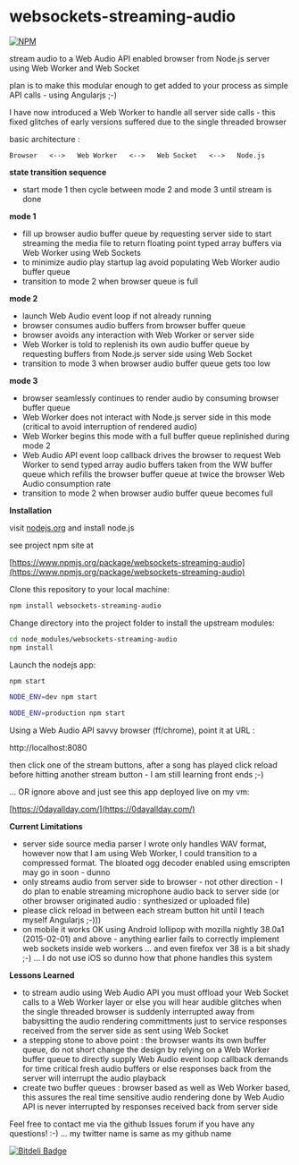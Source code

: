 websockets-streaming-audio
==========================

[![NPM](https://nodei.co/npm/websockets-streaming-audio.png?downloads=true&downloadRank=true&stars=true)](https://nodei.co/npm/websockets-streaming-audio/)

stream audio to a Web Audio API enabled browser from Node.js server using Web Worker and Web Socket

plan is to make this modular enough to get added to your process as simple API calls - using Angularjs ;-)

I have now introduced a Web Worker to handle all server side calls - this fixed glitches of early versions suffered due to the single threaded browser

basic architecture :

    Browser   <-->   Web Worker   <-->   Web Socket   <-->   Node.js

**state transition sequence**
- start mode 1 then cycle between mode 2 and mode 3 until stream is done

**mode 1**
- fill up browser audio buffer queue by requesting server side to start streaming the media file to return floating point typed array buffers via Web Worker using Web Sockets
- to minimize audio play startup lag avoid populating Web Worker audio buffer queue
- transition to mode 2 when browser queue is full

**mode 2**
- launch Web Audio event loop if not already running
- browser consumes audio buffers from browser buffer queue
- browser avoids any interaction with Web Worker or server side
- Web Worker is told to replenish its own audio buffer queue by requesting buffers from Node.js server side using Web Socket
- transition to mode 3 when browser audio buffer queue gets too low

**mode 3**
- browser seamlessly continues to render audio by consuming browser buffer queue
- Web Worker does not interact with Node.js server side in this mode (critical to avoid interruption of rendered audio)
- Web Worker begins this mode with a full buffer queue replinished during mode 2
- Web Audio API event loop callback drives the browser to request Web Worker to send typed array audio buffers taken from the WW buffer queue which refills the browser buffer queue at twice the browser Web Audio consumption rate
- transition to mode 2 when browser audio buffer queue becomes full


**Installation**

visit [nodejs.org](http://nodejs.org) and install node.js

see project npm site at 

[https://www.npmjs.org/package/websockets-streaming-audio](https://www.npmjs.org/package/websockets-streaming-audio)

Clone this repository to your local machine:

```bash
npm install websockets-streaming-audio
```
Change directory into the project folder to install the upstream modules:

```bash
cd node_modules/websockets-streaming-audio
npm install
```

Launch the nodejs app:

```bash
npm start

NODE_ENV=dev npm start

NODE_ENV=production npm start

```

Using a Web Audio API savvy browser (ff/chrome), point it at URL :

http://localhost:8080 

then click one of the stream buttons, after a song has played click reload before hitting another stream button - I am still learning front ends ;-)

... OR ignore above and just see this app deployed live on my vm:

[https://0dayallday.com/](https://0dayallday.com/)


**Current Limitations**
- server side source media parser I wrote only handles WAV format, however now that I am using Web Worker, I could transition to a compressed format. The bloated ogg decoder enabled using emscripten may go in soon - dunno
- only streams audio from server side to browser - not other direction - I do plan to enable streaming microphone audio back to server side (or other browser originated audio : synthesized or uploaded file)
- please click reload in between each stream button hit until I teach myself Angularjs ;-)))
- on mobile it works OK using Android lollipop with mozilla nightly 38.0a1 (2015-02-01) and above - anything earlier fails to correctly implement web sockets inside web workers ... and even firefox ver 38 is a bit shady ;-) ... I do not use iOS so dunno how that phone handles this system

**Lessons Learned**
- to stream audio using Web Audio API you must offload your Web Socket calls to a Web Worker layer or else you will hear audible glitches when the single threaded browser is suddenly interrupted away from babysitting the audio rendering committments just to service responses received from the server side as sent using Web Socket
- a stepping stone to above point : the browser wants its own buffer queue, do not short change the design by relying on a Web Worker buffer queue to directly supply Web Audio event loop callback demands for time critical fresh audio buffers or else responses back from the server will interrupt the audio playback
- create two buffer queues : browser based as well as Web Worker based, this assures the real time sensitive audio rendering done by Web Audio API is never interrupted by responses received back from server side

Feel free to contact me via the github Issues forum if you have any questions!  :-) 
... my twitter name is same as my github name



[![Bitdeli Badge](https://d2weczhvl823v0.cloudfront.net/scottstensland/websockets-streaming-audio/trend.png)](https://bitdeli.com/free "Bitdeli Badge")

